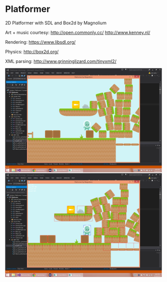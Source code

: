 Platformer
==========

2D Platformer with SDL and Box2d by Magnolium

Art + music courtesy: http://open.commonly.cc/ http://www.kenney.nl/

Rendering: https://www.libsdl.org/

Physics: http://box2d.org/

XML parsing: http://www.grinninglizard.com/tinyxml2/

![Boxes](/boxes.png?raw=true)
![Debug draw](/debugdraw.png?raw=true)
